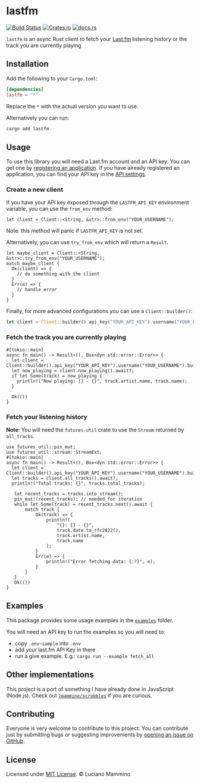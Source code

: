 # lastfm

[![Build Status](https://github.com/lmammino/lastfm/actions/workflows/rust.yml/badge.svg)](https://github.com/lmammino/lastfm/actions/workflows/rust.yml)
[![Crates.io](https://img.shields.io/crates/v/lastfm.svg)](https://crates.io/crates/lastfm)
[![docs.rs](https://docs.rs/lastfm/badge.svg)](https://docs.rs/lastfm)



<!-- cargo-sync-readme start -->

`lastfm` is an async Rust client to fetch your [Last.fm](https://last.fm) listening history or the track you are currently playing

## Installation

Add the following to your `Cargo.toml`:

```toml
[dependencies]
lastfm = "*"
```

Replace the `*` with the actual version you want to use.


Alternatively you can run:

```bash
cargo add lastfm
````

## Usage

To use this library you will need a Last.fm account and an API key.
You can get one by [registering an application](https://www.last.fm/api/account/create).
If you have already registered an application, you can find your API key in the [API settings](https://www.last.fm/api/accounts).

### Create a new client

If you have your API key exposed through the `LASTFM_API_KEY` environment variable, you can use the `from_env` method:

```rust,no_run
let client = Client::<String, &str>::from_env("YOUR_USERNAME");
```

Note: this method will panic if `LASTFM_API_KEY` is not set.

Alternatively, you can use `try_from_env` which will return a `Result`.

```rust,no_run
let maybe_client = Client::<String, &str>::try_from_env("YOUR_USERNAME");
match maybe_client {
  Ok(client) => {
    // do something with the client
  }
  Err(e) => {
    // handle error
  }
}
```

Finally, for more advanced configurations you can use a `Client::builder()`:

```rust
let client = Client::builder().api_key("YOUR_API_KEY").username("YOUR_USERNAME").build();
```

### Fetch the track you are currently playing

```rust,no_run
#[tokio::main]
async fn main() -> Result<(), Box<dyn std::error::Error>> {
  let client = Client::builder().api_key("YOUR_API_KEY").username("YOUR_USERNAME").build();
  let now_playing = client.now_playing().await?;
  if let Some(track) = now_playing {
    println!("Now playing: {} - {}", track.artist.name, track.name);
  }

  Ok(())
}
```

### Fetch your listening history

**Note**: You will need the `futures-util` crate to use the `Stream` returned by `all_tracks`.


```rust,no_run
use futures_util::pin_mut;
use futures_util::stream::StreamExt;
#[tokio::main]
async fn main() -> Result<(), Box<dyn std::error::Error>> {
  let client = Client::builder().api_key("YOUR_API_KEY").username("YOUR_USERNAME").build();
  let tracks = client.all_tracks().await?;
  println!("Total tracks: {}", tracks.total_tracks);

   let recent_tracks = tracks.into_stream();
   pin_mut!(recent_tracks); // needed for iteration
   while let Some(track) = recent_tracks.next().await {
       match track {
           Ok(track) => {
               println!(
                   "{}: {} - {}",
                   track.date.to_rfc2822(),
                   track.artist.name,
                   track.name
               );
           }
           Err(e) => {
               println!("Error fetching data: {:?}", e);
           }
       }
   }
   Ok(())
}
```

<!-- cargo-sync-readme end -->

## Examples

This package provides some usage examples in the [`examples`](/examples/) folder.

You will need an API key to run the examples so you will need to:

- copy `.env~sample` into `.env`
- add your last.fm API Key in there
- run a give example. E.g.: `cargo run --example fetch_all`


## Other implementations

This project is a port of something I have already done in JavaScript (Node.js). Check out [`lmammino/scrobbles`](https://github.com/lmammino/scrobbles) if you are curious.


## Contributing

Everyone is very welcome to contribute to this project.
You can contribute just by submitting bugs or suggesting improvements by
[opening an issue on GitHub](https://github.com/lmammino/lastfm/issues).


## License

Licensed under [MIT License](LICENSE). © Luciano Mammino.

